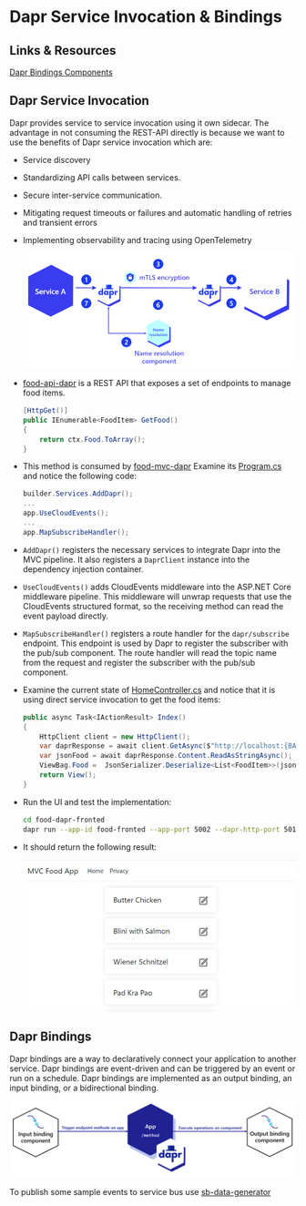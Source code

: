 # Dapr Service Invocation & Bindings

## Links & Resources

[Dapr Bindings Components](https://docs.dapr.io/reference/components-reference/supported-bindings/)

## Dapr Service Invocation

Dapr provides service to service invocation using it own sidecar. The advantage in not consuming the REST-API directly is because we want to use the benefits of Dapr service invocation which are:
- Service discovery
- Standardizing API calls between services.
- Secure inter-service communication.
- Mitigating request timeouts or failures and automatic handling of retries and transient errors
- Implementing observability and tracing using OpenTelemetry
    
    ![dapr-service-invocation](_images/dapr-service-invocation.png)

- [food-api-dapr](../00-app/food-api-dapr) is a REST API that exposes a set of endpoints to manage food items.

    ```c#
    [HttpGet()]
    public IEnumerable<FoodItem> GetFood()
    {
        return ctx.Food.ToArray();
    }
    ```

- This method is consumed by [food-mvc-dapr](../00-app/food-mvc-dapr/) Examine its [Program.cs](../00-app/food-invoices-dapr/Program.cs) and notice the following code:

    ```c#
    builder.Services.AddDapr();
    ...
    app.UseCloudEvents();
    ...
    app.MapSubscribeHandler();    
    ```

- `AddDapr()` registers the necessary services to integrate Dapr into the MVC pipeline. It also registers a `DaprClient` instance into the dependency injection container. 
- `UseCloudEvents()` adds CloudEvents middleware into the ASP.NET Core middleware pipeline. This middleware will unwrap requests that use the CloudEvents structured format, so the receiving method can read the event payload directly.
- `MapSubscribeHandler()` registers a route handler for the `dapr/subscribe` endpoint. This endpoint is used by Dapr to register the subscriber with the pub/sub component. The route handler will read the topic name from the request and register the subscriber with the pub/sub component.    

- Examine the current state of [HomeController.cs](../00-app/food-mvc-dapr/Controllers/HomeController.cs) and notice that it is using direct service invocation to get the food items:
    
    ```c#
    public async Task<IActionResult> Index()
    {
        HttpClient client = new HttpClient();
        var daprResponse = await client.GetAsync($"http://localhost:{BACKEND_PORT}/v1.0/invoke/{BACKEND_NAME}/method/food");
        var jsonFood = await daprResponse.Content.ReadAsStringAsync();
        ViewBag.Food =  JsonSerializer.Deserialize<List<FoodItem>>(jsonFood);;
        return View();
    }
    ```

- Run the UI and test the implementation:

    ```bash
    cd food-dapr-fronted
    dapr run --app-id food-fronted --app-port 5002 --dapr-http-port 5011 dotnet run
    ```

- It should return the following result:

    ![food-app](_images/food-app.png)

## Dapr Bindings

Dapr bindings are a way to declaratively connect your application to another service. Dapr bindings are event-driven and can be triggered by an event or run on a schedule. Dapr bindings are implemented as an output binding, an input binding, or a bidirectional binding.

![dapr-bindings](_images/dapr-bindings.png)




To publish some sample events to service bus use [sb-data-generator](./sb-data-generator//)